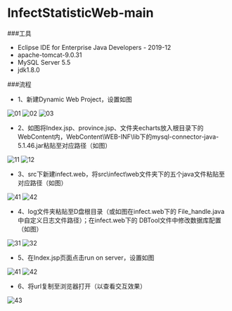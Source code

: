 # InfectStatisticWeb-main

###工具

- Eclipse IDE for Enterprise Java Developers - 2019-12
- apache-tomcat-9.0.31
- MySQL Server 5.5
- jdk1.8.0

###流程

- 1、新建Dynamic Web Project，设置如图

![01](https://images.cnblogs.com/cnblogs_com/myblog001/1670623/o_20031613475901.png)
![02](https://images.cnblogs.com/cnblogs_com/myblog001/1670623/o_20031613480802.png)
![03](https://images.cnblogs.com/cnblogs_com/myblog001/1670623/o_20031613481603.png)
- 2、如图将Index.jsp、province.jsp、文件夹echarts放入根目录下的WebContent内，WebContent\WEB-INF\lib下的mysql-connector-java-5.1.46.jar粘贴至对应路径（如图）

![11](https://images.cnblogs.com/cnblogs_com/myblog001/1670623/o_20031613482311.png)
![12](https://images.cnblogs.com/cnblogs_com/myblog001/1670623/o_20031613482812.png)
- 3、src下新建infect.web，将src\infect\web文件夹下的五个java文件粘贴至对应路径（如图）

![41](https://images.cnblogs.com/cnblogs_com/myblog001/1670623/o_200316135010001.png)
![42](https://images.cnblogs.com/cnblogs_com/myblog001/1670623/o_200316135014002.png)
- 4、log文件夹粘贴至D盘根目录（或如图在infect.web下的 File_handle.java中自定义日志文件路径）；在infect.web下的 DBTool文件中修改数据库配置（如图）

![31](https://images.cnblogs.com/cnblogs_com/myblog001/1670623/o_20031613484022.png)
![32](https://images.cnblogs.com/cnblogs_com/myblog001/1670623/o_20031613484423.png)
- 5、在Index.jsp页面点击run on server，设置如图

![41](https://images.cnblogs.com/cnblogs_com/myblog001/1670623/o_20031613484931.png)
![42](https://images.cnblogs.com/cnblogs_com/myblog001/1670623/o_20031613485532.png)
- 6、将url复制至浏览器打开（以查看交互效果）

![43](https://images.cnblogs.com/cnblogs_com/myblog001/1670623/o_200316135020003.png)